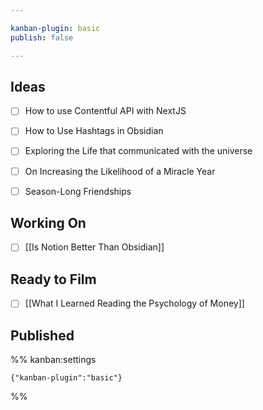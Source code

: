 ```yaml
---

kanban-plugin: basic
publish: false

---
```


## Ideas

- [ ] How to use Contentful API with NextJS
- [ ] How to Use Hashtags in Obsidian
- [ ] Exploring the Life that communicated with the universe
- [ ] On Increasing the Likelihood of a Miracle Year
- [ ] Season-Long Friendships


## Working On

- [ ] [[Is Notion Better Than Obsidian]]


## Ready to Film

- [ ] [[What I Learned Reading the Psychology of Money]]


## Published





%% kanban:settings
```
{"kanban-plugin":"basic"}
```
%%